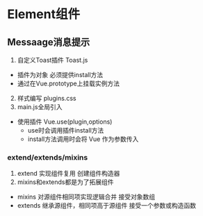 # Element组件
## Messaage消息提示
1. 自定义Toast插件 Toast.js
  + 插件为对象 必须提供install方法
  + 通过在Vue.prototype上挂载实例方法
2. 样式编写 plugins.css
3. main.js全局引入 
  + 使用插件 Vue.use(plugin,options)
    - use时会调用插件install方法
    - install方法调用时会将 Vue 作为参数传入
### extend/extends/mixins
1. extend 实现组件复用 创建组件构造器
2. mixins和extends都是为了拓展组件
  + mixins 对源组件相同项实现逻辑合并 接受对象数组
  + extends 继承源组件，相同项高于源组件 接受一个参数或构造函数